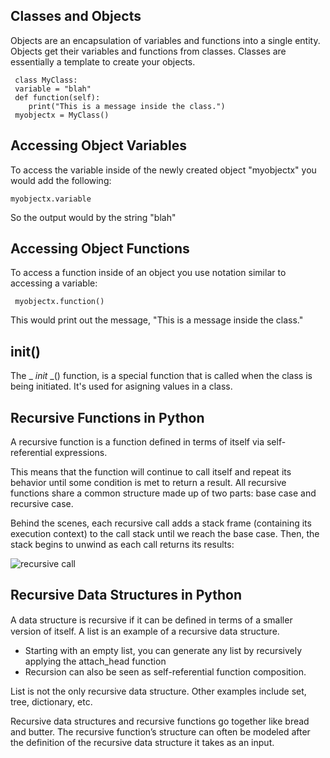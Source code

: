 ## Classes and Objects
Objects are an encapsulation of variables and functions into a single entity. Objects get their variables and functions from classes. Classes are essentially a template to create your objects.

     class MyClass:
     variable = "blah"
     def function(self):
        print("This is a message inside the class.")
     myobjectx = MyClass()

## Accessing Object Variables
To access the variable inside of the newly created object "myobjectx" you would add the following:

    myobjectx.variable
So the output would by the string "blah"

## Accessing Object Functions
To access a function inside of an object you use notation similar to accessing a variable:

     myobjectx.function()

This would print out the message, "This is a message inside the class."

## init()
The _ _init_ _() function, is a special function that is called when the class is being initiated. It's used for asigning values in a class.


## Recursive Functions in Python
A recursive function is a function defined in terms of itself via self-referential expressions.

This means that the function will continue to call itself and repeat its behavior until some condition is met to return a result. All recursive functions share a common structure made up of two parts: base case and recursive case.

Behind the scenes, each recursive call adds a stack frame (containing its execution context) to the call stack until we reach the base case. Then, the stack begins to unwind as each call returns its results:

![recursive call](https://files.realpython.com/media/stack.9c4ba62929cf.gif)


## Recursive Data Structures in Python
A data structure is recursive if it can be deﬁned in terms of a smaller version of itself. A list is an example of a recursive data structure. 

- Starting with an empty list, you can generate any list by recursively applying the attach_head function
- Recursion can also be seen as self-referential function composition.

List is not the only recursive data structure. Other examples include set, tree, dictionary, etc.

Recursive data structures and recursive functions go together like bread and butter. The recursive function’s structure can often be modeled after the definition of the recursive data structure it takes as an input.